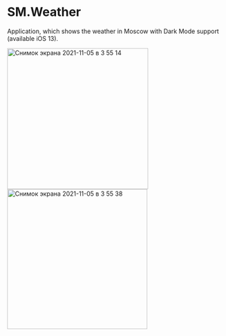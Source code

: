 # SM.Weather

Application, which shows the weather in Moscow with Dark Mode support (available iOS 13).


<img width="326" alt="Снимок экрана 2021-11-05 в 3 55 14" src="https://user-images.githubusercontent.com/76473178/140440829-2246c1dc-8713-4ef2-bd94-7f14cd43a559.png"><img width="324" alt="Снимок экрана 2021-11-05 в 3 55 38" src="https://user-images.githubusercontent.com/76473178/140440931-efc7add4-9227-4910-9d51-4850e69dcd9d.png">
